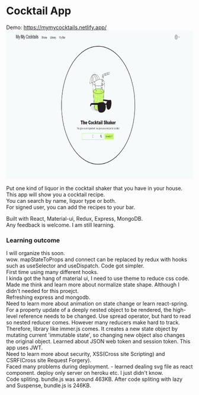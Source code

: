 # Cocktail App  
Demo: https://mymycocktails.netlify.app/  
<img src="https://github.com/jaebungs/demoGIF/blob/main/cocktilDemo.gif" width="750" height="400"/>

Put one kind of liquor in the cocktail shaker that you have in your house. This app will show you a cocktail recipe.  
You can search by name, liquor type or both.  
For signed user, you can add the recipes to your bar.  
  
Built with React, Material-ui, Redux, Express, MongoDB.  
Any feedback is welcome. I am still learning.


### Learning outcome  
I will organize this soon.  
wow. mapStateToProps and connect can be replaced by redux with hooks such as useSelector and useDispatch. Code got simpler.  
First time using many different hooks.  
I kinda got the hang of material ui, I need to use theme to reduce css code.
Made me think and learn more about normalize state shape. Although I didn't needed for this proejct.  
Refreshing express and mongodb.  
Need to learn more about animation on state change or learn react-spring.  
For a property update of a deeply nested object to be rendered, the high-level reference needs to be changed.
Use spread operator, but hard to read so nested reducer comes. However many reducers make hard to track.  
Therefore, library like immer.js comes. It creates a new state object by mutating current 'immutable state', so changing new object also changes the original object.
Learned about JSON web token and session token. This app uses JWT.  
Need to learn more about security, XSS(Cross site Scripting) and CSRF(Cross site Request Forgery).  
Faced many problems during deployment. - learned dealing svg file as react component. deploy only server on heroku etc. I just didn't know.  
Code spliting. bundle.js was around 463KB. After code spliting with lazy and Suspense, bundle.js is 246KB.
